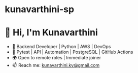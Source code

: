 # kunavarthini-sp

# 👋 Hi, I'm Kunavarthini
- 🧠 Backend Developer | Python | AWS | DevOps
- 🧪 Pytest | API | Automation | PostgreSQL | GitHub Actions
- 🌍 Open to remote roles | Immediate joiner
- 📫 Reach me: kunavarthini.kv@gmail.com
